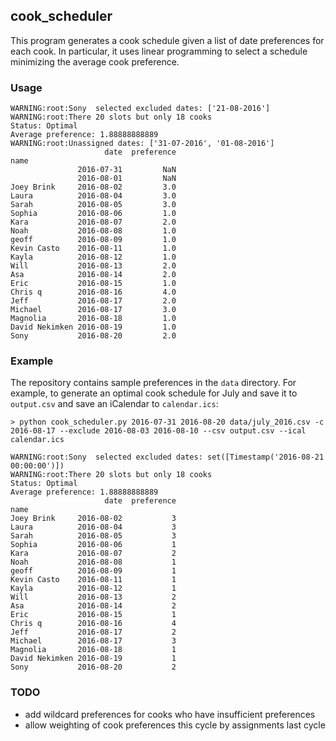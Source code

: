 ## cook_scheduler
This program generates a cook schedule given a list of date preferences for each cook. In particular, it uses linear programming to select a schedule minimizing the average cook preference.

### Usage
```
WARNING:root:Sony  selected excluded dates: ['21-08-2016']
WARNING:root:There 20 slots but only 18 cooks
Status: Optimal
Average preference: 1.88888888889
WARNING:root:Unassigned dates: ['31-07-2016', '01-08-2016']
                     date  preference
name                                 
               2016-07-31         NaN
               2016-08-01         NaN
Joey Brink     2016-08-02         3.0
Laura          2016-08-04         3.0
Sarah          2016-08-05         3.0
Sophia         2016-08-06         1.0
Kara           2016-08-07         2.0
Noah           2016-08-08         1.0
geoff          2016-08-09         1.0
Kevin Casto    2016-08-11         1.0
Kayla          2016-08-12         1.0
Will           2016-08-13         2.0
Asa            2016-08-14         2.0
Eric           2016-08-15         1.0
Chris q        2016-08-16         4.0
Jeff           2016-08-17         2.0
Michael        2016-08-17         3.0
Magnolia       2016-08-18         1.0
David Nekimken 2016-08-19         1.0
Sony           2016-08-20         2.0
```

### Example
The repository contains sample preferences in the `data` directory. For example, to generate an optimal cook schedule for July and save it to `output.csv` and save an iCalendar to `calendar.ics`:
```
> python cook_scheduler.py 2016-07-31 2016-08-20 data/july_2016.csv -c 2016-08-17 --exclude 2016-08-03 2016-08-10 --csv output.csv --ical calendar.ics

WARNING:root:Sony  selected excluded dates: set([Timestamp('2016-08-21 00:00:00')])
WARNING:root:There 20 slots but only 18 cooks
Status: Optimal
Average preference: 1.88888888889
                     date  preference
name                                 
Joey Brink     2016-08-02           3
Laura          2016-08-04           3
Sarah          2016-08-05           3
Sophia         2016-08-06           1
Kara           2016-08-07           2
Noah           2016-08-08           1
geoff          2016-08-09           1
Kevin Casto    2016-08-11           1
Kayla          2016-08-12           1
Will           2016-08-13           2
Asa            2016-08-14           2
Eric           2016-08-15           1
Chris q        2016-08-16           4
Jeff           2016-08-17           2
Michael        2016-08-17           3
Magnolia       2016-08-18           1
David Nekimken 2016-08-19           1
Sony           2016-08-20           2
```

### TODO
- add wildcard preferences for cooks who have insufficient preferences
- allow weighting of cook preferences this cycle by assignments last cycle
